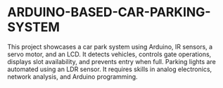 # ARDUINO-BASED-CAR-PARKING-SYSTEM
This project showcases a car park system using Arduino, IR sensors, a servo motor, and an LCD. It detects vehicles, controls gate operations, displays slot availability, and prevents entry when full. Parking lights are automated using an LDR sensor. It requires skills in analog electronics, network analysis, and Arduino programming.
